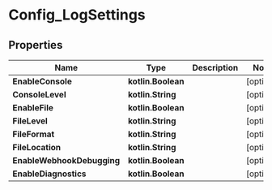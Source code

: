 
# Config_LogSettings

## Properties
Name | Type | Description | Notes
------------ | ------------- | ------------- | -------------
**EnableConsole** | **kotlin.Boolean** |  |  [optional]
**ConsoleLevel** | **kotlin.String** |  |  [optional]
**EnableFile** | **kotlin.Boolean** |  |  [optional]
**FileLevel** | **kotlin.String** |  |  [optional]
**FileFormat** | **kotlin.String** |  |  [optional]
**FileLocation** | **kotlin.String** |  |  [optional]
**EnableWebhookDebugging** | **kotlin.Boolean** |  |  [optional]
**EnableDiagnostics** | **kotlin.Boolean** |  |  [optional]




